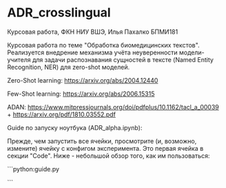 # ADR_crosslingual
Курсовая работа, ФКН НИУ ВШЭ, Илья Пахалко БПМИ181

Курсовая работа по теме "Обработка биомедицинских текстов". Реализуется внедрение механизма учёта неуверенности модели-учителя для задачи распознавания сущностей в тексте (Named Entity Recognition, NER) для zero-shot моделей.

Zero-Shot learning: https://arxiv.org/abs/2004.12440

Few-Shot learning: https://arxiv.org/abs/2006.15315

ADAN: https://www.mitpressjournals.org/doi/pdfplus/10.1162/tacl_a_00039 + https://arxiv.org/pdf/1810.03552.pdf

Guide по запуску ноутбука (ADR_alpha.ipynb):

Прежде, чем запустить все ячейки, просмотрите (и, возможно, измените) ячейку с конфигом эксперимента.
Это первая ячейка в секции "Code". Ниже - небольшой обзор того, как им пользоваться:

\```python:guide.py
 
\```

